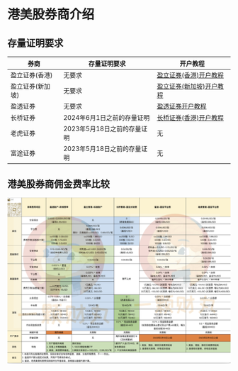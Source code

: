 # 港美股券商介绍

## 存量证明要求

| 券商             | 存量证明要求                  | 开户教程                          |
|------------------|-----------------------------|-----------------------------------|
| 盈立证券(香港)   | 无要求                      | [盈立证券(香港)开户教程](链接地址) |
| 盈立证券(新加坡) | 无要求                      | [盈立证券(新加坡)开户教程](链接地址) |
| 盈透证券         | 无要求                      | [盈透证券开户教程](链接地址)       |
| 长桥证券         | 2024年6月1日之前的存量证明   | [长桥证券(香港)开户教程](链接地址) |
| 老虎证券         | 2023年5月18日之前的存量证明   | 无                                |
| 富途证券         | 2023年5月18日之前的存量证明   | 无                                |


## 港美股券商佣金费率比较

![项目Logo](pic/2.jpg)
